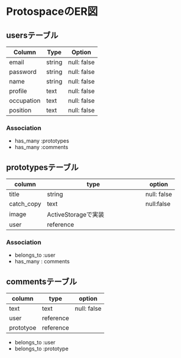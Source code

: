 # ProtospaceのER図

 ## usersテーブル

|  Column     |  Type     |  Option      |
| ------------|-----------|--------------|
|  email      |  string   |  null: false |
|  password   |  string   |  null: false |
|  name       |  string   |  null: false |
|  profile    |  text     |  null: false |
|  occupation |  text     |  null: false |
|  position   |  text     |  null: false |

### Association

- has_many :prototypes
- has_many :comments

## prototypesテーブル

| column     |  type       |  option      |
|------------|-------------|--------------|
|  title     |  string     |  null: false |
|  catch_copy|  text       |  null:false  |
|  image     |ActiveStorageで実装　　　　　　|
|  user      |  reference  |              |

### Association

- belongs_to :user
- has_many : comments

## commentsテーブル

| column     |  type       |  option      |
|------------|-------------|--------------|
|  text      |  text       |  null: false |
|  user      |  reference  |              |
|  prototyoe |  reference  |              |

- belongs_to :user
- belongs_to :prototype


